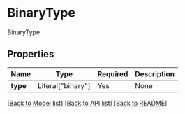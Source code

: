 # BinaryType

BinaryType

## Properties
| Name | Type | Required | Description |
| ------------ | ------------- | ------------- | ------------- |
**type** | Literal["binary"] | Yes | None |


[[Back to Model list]](../../../README.md#models-v1-link) [[Back to API list]](../../../README.md#documentation-for-api-endpoints) [[Back to README]](../../../README.md)
